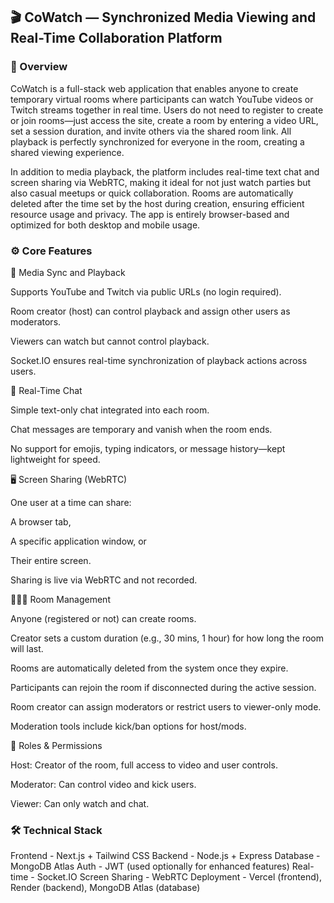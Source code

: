 ## 🎬 CoWatch — Synchronized Media Viewing and Real-Time Collaboration Platform

### 🧩 Overview

CoWatch is a full-stack web application that enables anyone to create temporary virtual rooms where participants can watch YouTube videos or Twitch streams together in real time. Users do not need to register to create or join rooms—just access the site, create a room by entering a video URL, set a session duration, and invite others via the shared room link. All playback is perfectly synchronized for everyone in the room, creating a shared viewing experience.

In addition to media playback, the platform includes real-time text chat and screen sharing via WebRTC, making it ideal for not just watch parties but also casual meetups or quick collaboration. Rooms are automatically deleted after the time set by the host during creation, ensuring efficient resource usage and privacy. The app is entirely browser-based and optimized for both desktop and mobile usage.

### ⚙️ Core Features

🎥 Media Sync and Playback

Supports YouTube and Twitch via public URLs (no login required).

Room creator (host) can control playback and assign other users as moderators.

Viewers can watch but cannot control playback.

Socket.IO ensures real-time synchronization of playback actions across users.

💬 Real-Time Chat

Simple text-only chat integrated into each room.

Chat messages are temporary and vanish when the room ends.

No support for emojis, typing indicators, or message history—kept lightweight for speed.

🖥️ Screen Sharing (WebRTC)

One user at a time can share:

A browser tab,

A specific application window, or

Their entire screen.

Sharing is live via WebRTC and not recorded.

🧑‍🤝‍🧑 Room Management

Anyone (registered or not) can create rooms.

Creator sets a custom duration (e.g., 30 mins, 1 hour) for how long the room will last.

Rooms are automatically deleted from the system once they expire.

Participants can rejoin the room if disconnected during the active session.

Room creator can assign moderators or restrict users to viewer-only mode.

Moderation tools include kick/ban options for host/mods.

🔐 Roles & Permissions

Host: Creator of the room, full access to video and user controls.

Moderator: Can control video and kick users.

Viewer: Can only watch and chat.

### 🛠️ Technical Stack

Frontend - Next.js + Tailwind CSS
Backend - Node.js + Express
Database - MongoDB Atlas
Auth - JWT (used optionally for enhanced features)
Real-time - Socket.IO
Screen Sharing - WebRTC
Deployment - Vercel (frontend), Render (backend), MongoDB Atlas (database)

